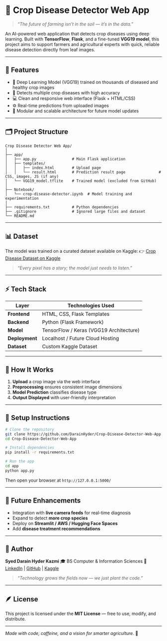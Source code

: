 # 🌿 Crop Disease Detector Web App

> *“The future of farming isn’t in the soil — it’s in the data.”*

An AI-powered web application that detects crop diseases using deep learning. Built with **TensorFlow**, **Flask**, and a fine-tuned **VGG19 model**, this project aims to support farmers and agricultural experts with quick, reliable disease detection directly from leaf images.

---

## 🚀 Features

* 🧠 Deep Learning Model (VGG19) trained on thousands of diseased and healthy crop images
* 🌱 Detects multiple crop diseases with high accuracy
* 💻 Clean and responsive web interface (Flask + HTML/CSS)
* ⚙️ Real-time predictions from uploaded images
* 🧾 Modular and scalable architecture for future model updates

---

## 🗂️ Project Structure

```
Crop Disease Detector Web App/
│
├── app/
│   ├── app.py                # Main Flask application
│   ├── templates/
│   │   ├── index.html        # Upload page
│   │   └── result.html       # Prediction result page               # CSS, images, JS (if any)
│   └── VGG19_model.tflite    # Trained model (excluded from GitHub)
│
├── Notebook/
│   └── crop-disease-detector.ipynb  # Model training and experimentation
│
├── requirements.txt          # Python dependencies  
├── .gitignore                # Ignored large files and dataset  
└── README.md
```

---

## 📊 Dataset

The model was trained on a curated dataset available on Kaggle:
👉 [Crop Disease Dataset on Kaggle](https://www.kaggle.com/datasets/sawabedarain/dataset)

> *“Every pixel has a story; the model just needs to listen.”*

---

## ⚡ Tech Stack

| Layer          | Technologies Used                       |
| -------------- | --------------------------------------- |
| **Frontend**   | HTML, CSS, Flask Templates              |
| **Backend**    | Python (Flask Framework)                |
| **Model**      | TensorFlow / Keras (VGG19 Architecture) |
| **Deployment** | Localhost / Future Cloud Hosting        |
| **Dataset**    | Custom Kaggle Dataset                   |

---

## 🧠 How It Works

1. **Upload** a crop image via the web interface
2. **Preprocessing** ensures consistent image dimensions
3. **Model Prediction** classifies disease type
4. **Output Displayed** with user-friendly interpretation

---

## 🔧 Setup Instructions

```bash
# Clone the repository
git clone https://github.com/DarainHyder/Crop-Disease-Detector-Web-App.git
cd Crop-Disease-Detector-Web-App

# Install dependencies
pip install -r requirements.txt

# Run the app
cd app
python app.py
```

Then open your browser at `http://127.0.0.1:5000/`

---

## 🧩 Future Enhancements

* Integration with **live camera feeds** for real-time diagnosis
* Expand to detect **more crop species**
* Deploy on **Streamlit / AWS / Hugging Face Spaces**
* Add **disease treatment recommendations**

---

## 💬 Author

**Syed Darain Hyder Kazmi**
🎓 BS Computer & Information Sciences
🔗 [LinkedIn](https://www.linkedin.com/in/syed-darain-hyder-kazmi-a45a70306) | [GitHub](https://github.com/DarainHyder) | [Kaggle](https://www.kaggle.com/sawabedarain)

> *“Technology grows the fields now — we just plant the code.”*

---

## 🪶 License

This project is licensed under the **MIT License** — free to use, modify, and distribute.

---

*Made with code, caffeine, and a vision for smarter agriculture.* 🌾

